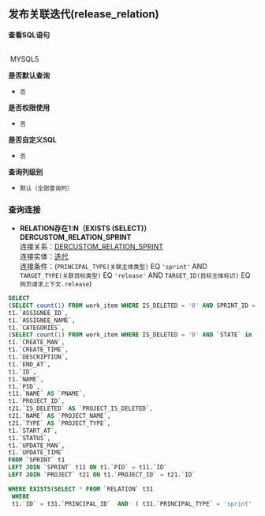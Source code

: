 ## 发布关联迭代(release_relation) <!-- {docsify-ignore-all} -->



<p class="panel-title"><b>查看SQL语句</b></p>
<br>

<el-row>
&nbsp;<el-tag @click="MYSQL5 = true">MYSQL5</el-tag>
</el-row>

<br>
<p class="panel-title"><b>是否默认查询</b></p>

* `否`

<p class="panel-title"><b>是否权限使用</b></p>

* `否`

<p class="panel-title"><b>是否自定义SQL</b></p>

* `否`

<p class="panel-title"><b>查询列级别</b></p>

* `默认（全部查询列）`




### 查询连接
* **RELATION存在1:N（EXISTS (SELECT)）DERCUSTOM_RELATION_SPRINT**<br>
连接关系：[DERCUSTOM_RELATION_SPRINT](der/DERCUSTOM_RELATION_SPRINT)<br>
连接实体：[迭代](module/ProjMgmt/sprint)<br>
连接条件：(`PRINCIPAL_TYPE(关联主体类型)` EQ `'sprint'` AND `TARGET_TYPE(关联目标类型)` EQ `'release'` AND `TARGET_ID(目标主体标识)` EQ `网页请求上下文.release`)<br>




<el-dialog v-model="MYSQL5" title="MYSQL5">

```sql
SELECT
(SELECT count(1) FROM work_item WHERE IS_DELETED = '0' AND SPRINT_ID = t1.`ID`) AS `ALL_WORK_ITEMS`,
t1.`ASSIGNEE_ID`,
t1.`ASSIGNEE_NAME`,
t1.`CATEGORIES`,
(SELECT count(1) FROM work_item WHERE IS_DELETED = '0' AND `STATE` in (select ID from work_item_state where TYPE = 'completed') AND SPRINT_ID = t1.`ID`) AS `COMPLETED_WORK_ITEMS`,
t1.`CREATE_MAN`,
t1.`CREATE_TIME`,
t1.`DESCRIPTION`,
t1.`END_AT`,
t1.`ID`,
t1.`NAME`,
t1.`PID`,
t11.`NAME` AS `PNAME`,
t1.`PROJECT_ID`,
t21.`IS_DELETED` AS `PROJECT_IS_DELETED`,
t21.`NAME` AS `PROJECT_NAME`,
t21.`TYPE` AS `PROJECT_TYPE`,
t1.`START_AT`,
t1.`STATUS`,
t1.`UPDATE_MAN`,
t1.`UPDATE_TIME`
FROM `SPRINT` t1 
LEFT JOIN `SPRINT` t11 ON t1.`PID` = t11.`ID` 
LEFT JOIN `PROJECT` t21 ON t1.`PROJECT_ID` = t21.`ID` 

WHERE EXISTS(SELECT * FROM `RELATION` t31 
 WHERE 
 t1.`ID` = t31.`PRINCIPAL_ID`  AND  ( t31.`PRINCIPAL_TYPE` = 'sprint'  AND  t31.`TARGET_TYPE` = 'release'  AND  t31.`TARGET_ID` = #{ctx.webcontext.release} ) )
```

</el-dialog>

<script>
 const { createApp } = Vue
  createApp({
    data() {
      return {
                MYSQL5 : false
        
      }
    },
    methods: {
    }
  }).use(ElementPlus).mount('#app')
</script>